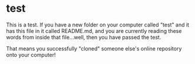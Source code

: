 # test

This is a test. If you have a new folder on your computer called "test" and it has this file in it called README.md, and you are currently reading these words from inside that file...well, then you have passed the test.

That means you successfully "cloned" someone else's online repository onto your computer!
